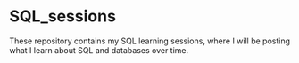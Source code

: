 # SQL_sessions

These repository contains my SQL learning sessions, where I will be posting what I learn about SQL and databases over time.